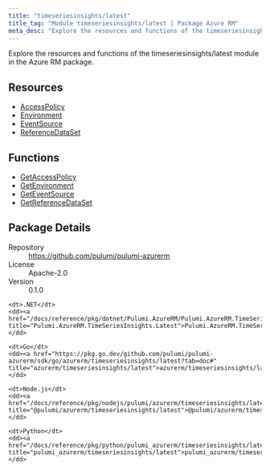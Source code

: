 ```yaml
---
title: "timeseriesinsights/latest"
title_tag: "Module timeseriesinsights/latest | Package Azure RM"
meta_desc: "Explore the resources and functions of the timeseriesinsights/latest module in the Azure RM package."
---
```


<!-- WARNING: this file was generated by Pulumi Docs Generator. -->
<!-- Do not edit by hand unless you're certain you know what you are doing! -->

Explore the resources and functions of the timeseriesinsights/latest module in the Azure RM package.

<h2 id="resources">Resources</h2>
<ul class="api">
    <li><a href="accesspolicy" title="AccessPolicy"><span class="symbol resource"></span>AccessPolicy</a></li>
    <li><a href="environment" title="Environment"><span class="symbol resource"></span>Environment</a></li>
    <li><a href="eventsource" title="EventSource"><span class="symbol resource"></span>EventSource</a></li>
    <li><a href="referencedataset" title="ReferenceDataSet"><span class="symbol resource"></span>ReferenceDataSet</a></li>
</ul>

<h2 id="functions">Functions</h2>
<ul class="api">
    <li><a href="getaccesspolicy" title="GetAccessPolicy"><span class="symbol function"></span>GetAccessPolicy</a></li>
    <li><a href="getenvironment" title="GetEnvironment"><span class="symbol function"></span>GetEnvironment</a></li>
    <li><a href="geteventsource" title="GetEventSource"><span class="symbol function"></span>GetEventSource</a></li>
    <li><a href="getreferencedataset" title="GetReferenceDataSet"><span class="symbol function"></span>GetReferenceDataSet</a></li>
</ul>

<h2 id="package-details">Package Details</h2>
<dl class="package-details">
	<dt>Repository</dt>
	<dd><a href="https://github.com/pulumi/pulumi-azurerm">https://github.com/pulumi/pulumi-azurerm</a></dd>
	<dt>License</dt>
	<dd>Apache-2.0</dd>
	<dt>Version</dt>
	<dd>0.1.0</dd>
</dl>



<dl class="tabular">

    <dt>.NET</dt>
    <dd><a href="/docs/reference/pkg/dotnet/Pulumi.AzureRM/Pulumi.AzureRM.TimeSeriesInsights.Latest.html" title="Pulumi.AzureRM.TimeSeriesInsights.Latest">Pulumi.AzureRM.TimeSeriesInsights.Latest</a></dd>

    <dt>Go</dt>
    <dd><a href="https://pkg.go.dev/github.com/pulumi/pulumi-azurerm/sdk/go/azurerm/timeseriesinsights/latest?tab=doc#" title="azurerm/timeseriesinsights/latest">azurerm/timeseriesinsights/latest</a></dd>

    <dt>Node.js</dt>
    <dd><a href="/docs/reference/pkg/nodejs/pulumi/azurerm/timeseriesinsights/latest/#" title="@pulumi/azurerm/timeseriesinsights/latest">@pulumi/azurerm/timeseriesinsights/latest</a></dd>

    <dt>Python</dt>
    <dd><a href="/docs/reference/pkg/python/pulumi_azurerm/timeseriesinsights/latest" title="pulumi_azurerm/timeseriesinsights/latest">pulumi_azurerm/timeseriesinsights/latest</a></dd>

</dl>


